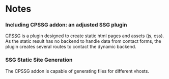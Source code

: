 # Notes

### Including CPSSG addon: an adjusted SSG plugin

[CPSSG](https://gitlab.uscreen.net/uscreen/statamic-addons/cpssg) is a plugin designed to create static html pages and assets (js, css). As the static result has no backend to handle data from contact forms, the plugin creates several routes to contact the dynamic backend.

### SSG Static Site Generation

The CPSSG addon is capable of generating files for different vhosts.
